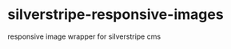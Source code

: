silverstripe-responsive-images
==============================

responsive image wrapper for silverstripe cms